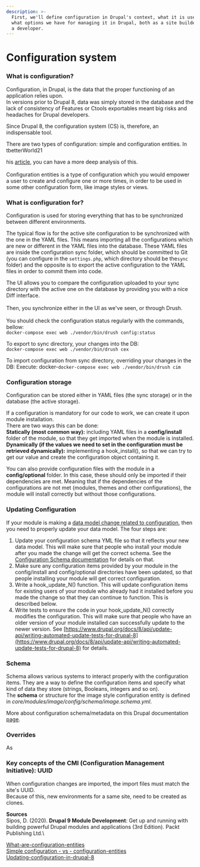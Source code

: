 ```yaml
---
description: >-
  First, we'll define configuration in Drupal's context, what it is used for and
  what options we have for managing it in Drupal, both as a site builder and as
  a developer.
---
```


# Configuration system

### What is configuration?

Configuration, in Drupal, is the data that the proper functioning of an application relies upon.\
In versions prior to Drupal 8, data was simply stored in the database and the lack of consistency of Features or Ctools exportables meant big risks and headaches for Drupal developers.

Since Drupal 8, the configuration system (CS) is, therefore, an indispensable tool.

There are two types of configuration: simple and configuration entities. In tbetterWorld21

his [article](https://www.drupal.org/node/2120523#s-simple-configuration-vs-configuration-entities), you can have a more deep analysis of this.\
\
Configuration entities is a type of configuration which you would empower a user to create and configure one or more times, in order to be used in some other configuration form, like image styles or views.

### What is configuration for?

Configuration is used for storing everything that has to be synchronized between different environments.

The typical flow is for the active site configuration to be synchronized with the one in the YAML files. This means importing all the configurations which are new or different in the YAML files into the database. These YAML files are inside the configuration sync folder, which should be committed to Git (you can configure in the `settings.php`, which directory should be the`sync` folder) and the opposite is to export the active configuration to the YAML files in order to commit them into code.

The UI allows you to compare the configuration uploaded to your sync directory with the active one on the database by providing you with a nice Diff interface.\
\
Then, you synchronize either in the UI as we've seen, or through Drush.\
\
You should check the configuration status regularly with the commands, bellow:\
`docker-compose exec web ./vendor/bin/drush config:status`

To export to sync directory, your changes into the DB:\
`docker-compose exec web ./vendor/bin/drush cex`

To import configuration from sync directory, overriding your changes in the DB: Execute: docker-`docker-compose exec web ./vendor/bin/drush cim`

### Configuration storage

Configuration can be stored either in YAML files (the sync storage) or in the database (the active storage).

If a configuration is mandatory for our code to work, we can create it upon module installation.\
There are two ways this can be done:\
**Statically (most common way):** including YAML files in a **config/install** folder of the module, so that they get imported when the module is installed.\
**Dynamically (if the values we need to set in the configuration must be retrieved dynamically):** implementing a hook\_install(), so that we can try to get our value and create the configuration object containing it.

You can also provide configuration files with the module  in a **config/optional** folder. In this case, these should only be imported if their dependencies are met. Meaning that if the dependencies of the configurations are not met (modules, themes and other configurations), the module will install correctly but without those configurations.

### Updating Configuration

If your module is making a [data model change related to configuration](https://www.drupal.org/node/2535316), then you need to properly update your data model. The four steps are:

1. Update your configuration schema YML file so that it reflects your new data model. This will make sure that people who install your module after you made the change will get the correct schema. See the [Configuration Schema documentation](https://www.drupal.org/node/1905070) for details on that.
2. Make sure any configuration items provided by your module in the config/install and config/optional directories have been updated, so that people installing your module will get correct configuration.
3. Write a hook\_update\_N() function. This will update configuration items for existing users of your module who already had it installed before you made the change so that they can continue to function. This is described below.
4. Write tests to ensure the code in your hook\_update\_N() correctly modifies the configuration. This will make sure that people who have an older version of your module installed can successfully update to the newer version. See [https://www.drupal.org/docs/8/api/update-api/writing-automated-update-tests-for-drupal-8](https://www.drupal.org/docs/8/api/update-api/writing-automated-update-tests-for-drupal-8) for details.

### Schema

Schema allows various systems to interact properly with the configuration items. They are a way to define the configuration items and specify what kind of data they store (strings, Booleans, integers and so on).\
The **schema** or structure for the image style configuration entity is defined in _core/modules/image/config/schema/image.schema.yml_.

More about configuration schema/metadata on this Drupal documentation [page](https://www.drupal.org/docs/drupal-apis/configuration-api/configuration-schemametadata).

### Overrides

As



### Key concepts of the CMI (Configuration Management Initiative):  UUID

When configuration changes are imported, the import files must match the site's UUID.\
Because of this, new environments for a same site, need to be created as clones.

**Sources**\
Sipos, D. (2020). **Drupal 9 Module Development**: Get up and running with building powerful Drupal modules and applications (3rd Edition). Packt Publishing Ltd.\\

[What-are-configuration-entities](https://drupalize.me/tutorial/what-are-configuration-entitie)\
[Simple ](https://www.drupal.org/node/2120523#s-simple-configuration-vs-configuration-entities)[configuration - vs - configuration-entities](https://www.drupal.org/node/2120523#s-simple-configuration-vs-configuration-entities)\
[Updating-configuration-in-drupal-8](https://www.drupal.org/docs/drupal-apis/update-api/updating-configuration-in-drupal-8)
